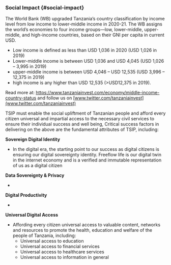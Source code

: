 ### Social Impact {#social-impact}

The World Bank (WB) upgraded Tanzania’s country classification by income level from low income to lower-middle income in 2020-21. The WB assigns the world’s economies to four income groups—low, lower-middle, upper-middle, and high-income countries, based on their GNI per capita in current USD. 
- Low income is defined as less than USD 1,036 in 2020 (USD 1,026 in 2019)
- Lower-middle income is between USD 1,036 and USD 4,045 (USD 1,026 – 3,995 in 2019)
- upper-middle income is between USD 4,046 – USD 12,535 (USD 3,996 – 12,375 in 2019)
- high income is any higher than USD 12,535 (>USD12,375 in 2019).

Read more at: https://www.tanzaniainvest.com/economy/middle-income-country-status and follow us on [www.twitter.com/tanzaniainvest](www.twitter.com/tanzaniainvest)

TSIP must enable the social upliftment of Tanzanian people and afford every citizen universal and impartial access to the necessary civil services to ensure their individual success and well being, Critical success factors in delivering on the above are the fundamental attributes of TSIP, including:

**Sovereign Digital Identity** 

* In the digital era, the starting point to our success as digital citizens is ensuring our digital sovereignty identity. Freeflow life is our digital twin in the internet economy and is a verified and immutable representation of us as a digital citizen

**Data Sovereignty & Privacy**

* 

**Digital Productivity**

* 

**Universal Digital Access**

* Affording every citizen universal access to valuable content, networks and resources to promote the health, education and welfare of the people of Tanzania, including:
    * Universal access to education
    * Universal access to financial services
    * Universal access to healthcare services
    * Universal access to information in general